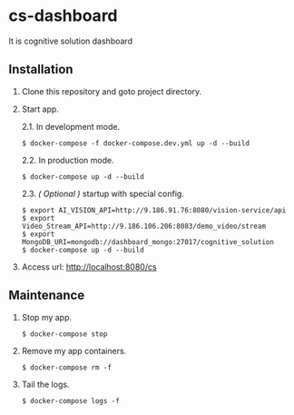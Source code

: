 # cs-dashboard
It is cognitive solution dashboard

## Installation

1. Clone this repository and goto project directory.

2. Start app.

	2.1. In development mode.

	```
	$ docker-compose -f docker-compose.dev.yml up -d --build
	```

	2.2. In production mode.

	```
	$ docker-compose up -d --build
	```

	2.3. *( Optional )* startup with special config.

	```
	$ export AI_VISION_API=http://9.186.91.76:8080/vision-service/api
	$ export Video_Stream_API=http://9.186.106.206:8083/demo_video/stream
	$ export MongoDB_URI=mongodb://dashboard_mongo:27017/cognitive_solution
	$ docker-compose up -d --build
	```

3. Access url:  [http://localhost:8080/cs](http://localhost:8080/cs)

## Maintenance

1. Stop my app.

	```
	$ docker-compose stop
	```

2. Remove my app containers.

	```
	$ docker-compose rm -f
	```

3. Tail the logs.

	```
	$ docker-compose logs -f
	```
